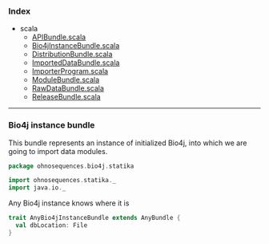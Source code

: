 ### Index

+ scala
  + [APIBundle.scala](APIBundle.md)
  + [Bio4jInstanceBundle.scala](Bio4jInstanceBundle.md)
  + [DistributionBundle.scala](DistributionBundle.md)
  + [ImportedDataBundle.scala](ImportedDataBundle.md)
  + [ImporterProgram.scala](ImporterProgram.md)
  + [ModuleBundle.scala](ModuleBundle.md)
  + [RawDataBundle.scala](RawDataBundle.md)
  + [ReleaseBundle.scala](ReleaseBundle.md)

------

 ### Bio4j instance bundle

This bundle represents an instance of initialized Bio4j, into which we are going to import data modules.


```scala
package ohnosequences.bio4j.statika

import ohnosequences.statika._
import java.io._
```

Any Bio4j instance knows where it is

```scala
trait AnyBio4jInstanceBundle extends AnyBundle {
  val dbLocation: File
}

```

